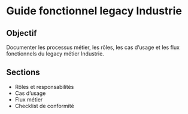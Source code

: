 # Guide fonctionnel legacy Industrie

## Objectif
Documenter les processus métier, les rôles, les cas d’usage et les flux fonctionnels du legacy métier Industrie.

## Sections
- Rôles et responsabilités
- Cas d’usage
- Flux métier
- Checklist de conformité
